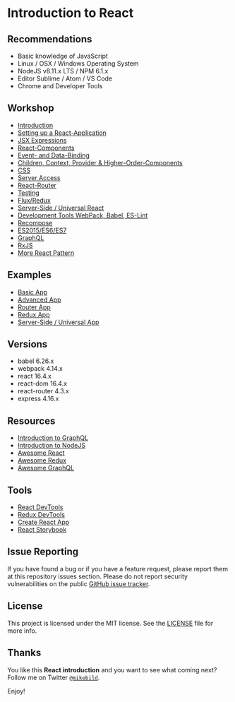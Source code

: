 # Introduction to React

## Recommendations

- Basic knowledge of JavaScript
- Linux / OSX / Windows Operating System
- NodeJS v8.11.x LTS / NPM 6.1.x
- Editor Sublime / Atom / VS Code
- Chrome and Developer Tools

## Workshop

- [Introduction](1-introduction.md)
- [Setting up a React-Application](2-setup.md)
- [JSX Expressions](3-jsx.md)
- [React-Components](4-react-components.md)
- [Event- and Data-Binding](5-event-bindings.md)
- [Children, Context, Provider & Higher-Order-Components](6-extended.md)
- [CSS](7-css.md)
- [Server Access](8-server-access.md)
- [React-Router](9-router.md)
- [Testing](10-testing.md)
- [Flux/Redux](11-redux.md)
- [Server-Side / Universal React](12-ssr.md)
- [Development Tools WebPack, Babel, ES-Lint](13-dev-tools.md)
- [Recompose](14-recompose.md)
- [ES2015/ES6/ES7](15-ecma.md)
- [GraphQL](16-graphql.md)
- [RxJS](17-rxjs.md)
- [More React Pattern](18-more-pattern.md)

## Examples

- [Basic App](examples/basic-app/README.md)
- [Advanced App](examples/advanced-app/README.md)
- [Router App](examples/router-app/README.md)
- [Redux App](examples/redux-app/README.md)
- [Server-Side / Universal App](examples/ssr-app/README.md)

## Versions

- babel 6.26.x
- webpack 4.14.x
- react 16.4.x
- react-dom 16.4.x
- react-router 4.3.x
- express 4.16.x

## Resources

- [Introduction to GraphQL](https://github.com/MikeBild/introduction-graphql)
- [Introduction to NodeJS](https://github.com/MikeBild/introduction-nodejs)
- [Awesome React](https://github.com/enaqx/awesome-react)
- [Awesome Redux](https://github.com/xgrommx/awesome-redux)
- [Awesome GraphQL](https://github.com/chentsulin/awesome-graphql)

## Tools

- [React DevTools](https://chrome.google.com/webstore/detail/react-developer-tools/fmkadmapgofadopljbjfkapdkoienihi)
- [Redux DevTools](https://chrome.google.com/webstore/detail/redux-devtools/lmhkpmbekcpmknklioeibfkpmmfibljd)
- [Create React App](https://github.com/facebookincubator/create-react-app)
- [React Storybook](https://getstorybook.io/)

## Issue Reporting

If you have found a bug or if you have a feature request, please report them at this repository issues section. Please do not report security vulnerabilities on the public [GitHub issue tracker](https://github.com/MikeBild/introduction-react/issues).

## License

This project is licensed under the MIT license. See the [LICENSE](LICENSE) file for more info.

## Thanks

You like this **React introduction** and you want to see what coming next? Follow me on Twitter [`@mikebild`](https://twitter.com/mikebild).

Enjoy!
